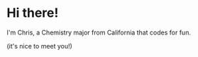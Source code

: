 # Hi there! 

I'm Chris, a Chemistry major from California that codes for fun. 

(it's nice to meet you!)

